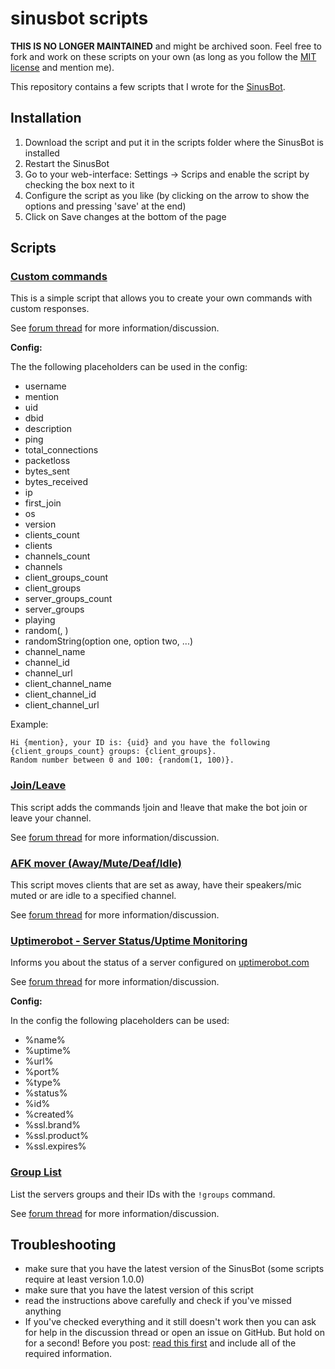 # sinusbot scripts

**THIS IS NO LONGER MAINTAINED** and might be archived soon.
Feel free to fork and work on these scripts on your own (as long as you follow the [MIT license](https://github.com/irgendwr/sinusbot-scripts/blob/master/LICENSE) and mention me).

This repository contains a few scripts that I wrote for the [SinusBot](https://sinusbot.com).

## Installation

1. Download the script and put it in the scripts folder where the SinusBot is installed
2. Restart the SinusBot
3. Go to your web-interface: Settings -> Scrips and enable the script by checking the box next to it
4. Configure the script as you like (by clicking on the arrow to show the options and pressing 'save' at the end)
5. Click on Save changes at the bottom of the page

## Scripts

### [Custom commands](custom_commands.js)

This is a simple script that allows you to create your own commands with custom responses.

See [forum thread](https://forum.sinusbot.com/resources/custom-commands.226/) for more information/discussion.

**Config:**

The the following placeholders can be used in the config:

- username
- mention
- uid
- dbid
- description
- ping
- total_connections
- packetloss
- bytes_sent
- bytes_received
- ip
- first_join
- os
- version
- clients_count
- clients
- channels_count
- channels
- client_groups_count
- client_groups
- server_groups_count
- server_groups
- playing
- random(<min>, <max>)
- randomString(option one, option two, ...)
- channel_name
- channel_id
- channel_url
- client_channel_name
- client_channel_id
- client_channel_url

Example:

```
Hi {mention}, your ID is: {uid} and you have the following {client_groups_count} groups: {client_groups}.
Random number between 0 and 100: {random(1, 100)}.
```

### [Join/Leave](join_leave.js)

This script adds the commands !join and !leave that make the bot join or leave your channel.

See [forum thread](https://forum.sinusbot.com/resources/join-leave-commands.423/) for more information/discussion.

### [AFK mover (Away/Mute/Deaf/Idle)](away_mover.js)

This script moves clients that are set as away, have their speakers/mic muted or are idle to a specified channel.

See [forum thread](https://forum.sinusbot.com/resources/away-mover.179/) for more information/discussion.

### [Uptimerobot - Server Status/Uptime Monitoring](uptimerobot.js)

Informs you about the status of a server configured on [uptimerobot.com](https://uptimerobot.com)

See [forum thread](https://forum.sinusbot.com/resources/uptimerobot.127/) for more information/discussion.

**Config:**

In the config the following placeholders can be used:

- %name%
- %uptime%
- %url%
- %port%
- %type%
- %status%
- %id%
- %created%
- %ssl.brand%
- %ssl.product%
- %ssl.expires%

### [Group List](group_list.js)

List the servers groups and their IDs with the `!groups` command.

See [forum thread](https://forum.sinusbot.com/resources/group-list.388/) for more information/discussion.

## Troubleshooting

- make sure that you have the latest version of the SinusBot (some scripts require at least version 1.0.0)
- make sure that you have the latest version of this script
- read the instructions above carefully and check if you've missed anything
- If you've checked everything and it still doesn't work then you can ask for help in the discussion thread or open an issue on GitHub.
  But hold on for a second! Before you post: [read this first](https://forum.sinusbot.com/threads/read-me-before-you-post.342/) and include all of the required information.
